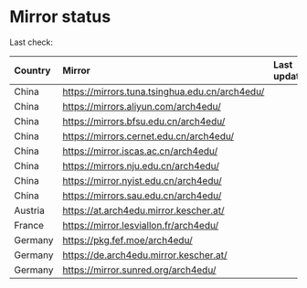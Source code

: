 <script src="./time.js"></script>
# Mirror status
Last check: <script type="text/javascript">localize(1712006220.7490532);</script>

|Country|Mirror|Last update|
|:------|:-----|:----------|
|China|https://mirrors.tuna.tsinghua.edu.cn/arch4edu/|<script type="text/javascript">localize(1711996341);</script>|
|China|https://mirrors.aliyun.com/arch4edu/|<script type="text/javascript">localize(1711996341);</script>|
|China|https://mirrors.bfsu.edu.cn/arch4edu/|<script type="text/javascript">localize(1711996779);</script>|
|China|https://mirrors.cernet.edu.cn/arch4edu/|<script type="text/javascript">localize(1711996779);</script>|
|China|https://mirror.iscas.ac.cn/arch4edu/|<script type="text/javascript">localize(1711996341);</script>|
|China|https://mirrors.nju.edu.cn/arch4edu/|<script type="text/javascript">localize(1711909926);</script>|
|China|https://mirror.nyist.edu.cn/arch4edu/|<script type="text/javascript">localize(1711996779);</script>|
|China|https://mirrors.sau.edu.cn/arch4edu/|<script type="text/javascript">localize(1711996779);</script>|
|Austria|https://at.arch4edu.mirror.kescher.at/|<script type="text/javascript">localize(1711996779);</script>|
|France|https://mirror.lesviallon.fr/arch4edu/|<script type="text/javascript">localize(1711953393);</script>|
|Germany|https://pkg.fef.moe/arch4edu/|<script type="text/javascript">localize(1711996779);</script>|
|Germany|https://de.arch4edu.mirror.kescher.at/|<script type="text/javascript">localize(1711996779);</script>|
|Germany|https://mirror.sunred.org/arch4edu/|<script type="text/javascript">localize(1711996779);</script>|

<script src="./tablefilter/tablefilter.js"></script>
<script src="./table.js"></script>